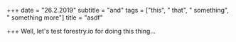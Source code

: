 +++
date = "26.2.2019"
subtitle = "and"
tags = ["this", " that", " something", " something more"]
title = "asdf"

+++
Well, let's test forestry.io for doing this thing...